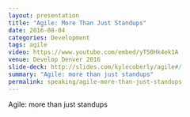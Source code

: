 ```yaml
---
layout: presentation
title: "Agile: More Than Just Standups"
date: 2016-08-04
categories: Development
tags: agile
video: https://www.youtube.com/embed/yT50Hk4ek1A
venue: Develop Denver 2016
slide-deck: http://slides.com/kylecoberly/agile#/
summary: "Agile: more than just standups"
permalink: speaking/agile-more-than-just-standups
---
```

<p>Agile: more than just standups</p>
